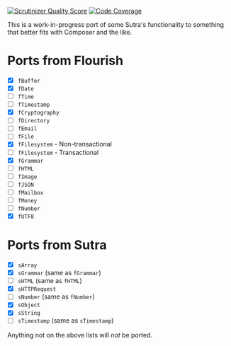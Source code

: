 [![Scrutinizer Quality Score](https://scrutinizer-ci.com/g/Tatsh/sutra/badges/quality-score.png?s=13f5f807fc43f9bbbfdb19fe1980a4a0e57ebf1e)](https://scrutinizer-ci.com/g/Tatsh/sutra/)
[![Code Coverage](https://scrutinizer-ci.com/g/Tatsh/sutra/badges/coverage.png?s=39f331a66cef056fd2ace9b713dfbcfb4cfb45fa)](https://scrutinizer-ci.com/g/Tatsh/sutra/)

This is a work-in-progress port of some Sutra's functionality to something that better fits with Composer and the like.

# Ports from Flourish

- [X] `fBuffer`
- [X] `fDate`
- [ ] `fTime`
- [ ] `fTimestamp`
- [X] `fCryptography`
- [ ] `fDirectory`
- [ ] `fEmail`
- [ ] `fFile`
- [X] `fFilesystem` - Non-transactional
- [ ] `fFilesystem` - Transactional
- [X] `fGrammar`
- [ ] `fHTML`
- [ ] `fImage`
- [ ] `fJSON`
- [ ] `fMailbox`
- [ ] `fMoney`
- [ ] `fNumber`
- [X] `fUTF8`

# Ports from Sutra

- [X] `sArray`
- [X] `sGrammar` (same as `fGrammar`)
- [ ] `sHTML` (same as `fHTML`)
- [X] `sHTTPRequest` 
- [ ] `sNumber` (same as `fNumber`)
- [X] `sObject`
- [X] `sString`
- [ ] `sTimestamp` (same as `sTimestamp`)

Anything not on the above lists will *not* be ported.
